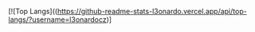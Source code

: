 
[![Top Langs]((https://github-readme-stats-l3onardo.vercel.app/api/top-langs/?username=l3onardocz)]

